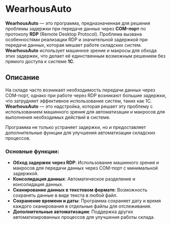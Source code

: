 # WearhousAuto

**WearhousAuto** — это программа, предназначенная для решения проблемы задержки при передаче данных через **COM-порт** по протоколу **RDP** (Remote Desktop Protocol). Проблема вызвана особенностями реализации RDP и значительной задержкой при передаче данных, которая мешает работе складских систем. **WearhousAuto** использует машинное зрение и макросы для обхода этих задержек, что делает её единственным возможным решением без прямого доступа к системе **1С**.

## Описание

На складе часто возникает необходимость передачи данных через COM-порт, однако при работе через RDP возникают большие задержки, что затрудняет эффективное использование систем, таких как 1С. **WearhousAuto** — это надстройка, которая решает эту проблему с использованием машинного зрения для автоматизации и макросов для выполнения необходимых действий в системе. 

Программа не только устраняет задержки, но и предоставляет дополнительные функции для улучшения автоматизации складских процессов.

### Основные функции:

- **Обход задержек через RDP**: Использование машинного зрения и макросов для передачи данных через COM-порт с минимальной задержкой.
- **Консолидация данных**: Автоматическое разделение и консолидация данных.
- **Сканирование данных в текстовом формате**: Возможность сохранять данные в виде текста в любой файл.
- **Сохранение времени и даты**: Программа сохраняет дату и время каждого сканирования в отдельные файлы для отслеживания.
- **Дополнительные автоматизации**: Поддержка других автоматизированных процессов для улучшения работы склада.
